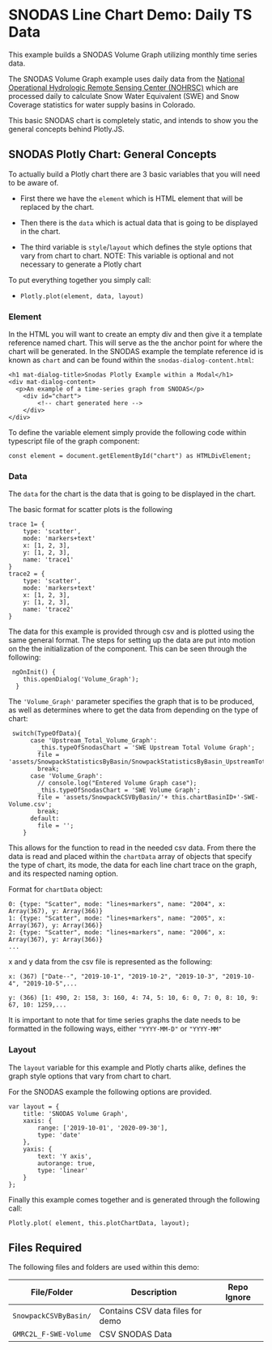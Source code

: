 # SNODAS Line Chart Demo: Daily TS Data

This example builds a SNODAS Volume Graph utilizing monthly time series data.

The SNODAS Volume Graph example uses daily data from the [National Operational Hydrologic Remote Sensing Center (NOHRSC)](https://www.nohrsc.noaa.gov/interactive/html/map.html) which are processed daily to calculate Snow Water Equivalent (SWE) and Snow Coverage statistics for water supply basins in Colorado.

This basic SNODAS chart is completely static, and intends to show you the general concepts behind Plotly.JS. 

## SNODAS Plotly Chart: General Concepts 

To actually build a Plotly chart there are 3 basic variables that you will need to be aware of.

* First there we have the ``element`` which is HTML element that will be replaced by the chart. 

* Then there is the ``data`` which is actual data that is going to be displayed in the chart. 

* The third variable is ``style``/``layout`` which defines the style options that vary from chart to chart. NOTE: This variable is optional and not necessary to generate a Plotly chart

To put everything together you simply call:

* <code>Plotly.plot(element, data, layout) </code>

### Element

In the HTML you will want to create an empty div and then give it a template reference named chart. This will serve as the the anchor point for where the chart will be generated. In the SNODAS example the template reference id is known as ``chart`` and can be found within the ``snodas-dialog-content.html``:

```
<h1 mat-dialog-title>Snodas Plotly Example within a Modal</h1>
<div mat-dialog-content>
  <p>An example of a time-series graph from SNODAS</p>
    <div id="chart">
        <!-- chart generated here -->
    </div>
</div>

```

To define the variable element simply provide the following code within typescript file of the graph component: 

```
const element = document.getElementById("chart") as HTMLDivElement;
```

### Data

The  ``data``  for the chart is the data that is going to be displayed in the chart. 

The basic format for scatter plots is the following 

```
trace 1= {
	type: 'scatter',
	mode: 'markers+text'
	x: [1, 2, 3],
	y: [1, 2, 3],
	name: 'trace1'
}
trace2 = {
	type: 'scatter',
	mode: 'markers+text'
	x: [1, 2, 3],
	y: [1, 2, 3],
	name: 'trace2'
}
```



The data for this example is provided through csv and is plotted using the same general format. The steps for setting up the data are put into motion on the the initialization of the component. This can be seen through the following:

```
 ngOnInit() {
    this.openDialog('Volume_Graph');
  }
```

The ``'Volume_Graph'`` parameter specifies the graph that is to be produced, as well as determines where to get the data from depending on the type of chart:

```
 switch(TypeOfData){
      case 'Upstream_Total_Volume_Graph':
        _this.typeOfSnodasChart = 'SWE Upstream Total Volume Graph';
        file = 'assets/SnowpackStatisticsByBasin/SnowpackStatisticsByBasin_UpstreamTotal_'+_this.chartBasinID+'.csv';
        break;
      case 'Volume_Graph':
        // console.log("Entered Volume Graph case");
        _this.typeOfSnodasChart = 'SWE Volume Graph';
        file = 'assets/SnowpackCSVByBasin/'+ this.chartBasinID+'-SWE-Volume.csv';
        break;
      default:
        file = '';
    }
```

This allows for the function to read in the needed csv data. From there the data is read and placed within the ``chartData`` array of objects that specify the type of chart, its mode, the data for each line chart trace on the graph, and its respected naming option.

Format for ```chartData``` object:

```
0: {type: "Scatter", mode: "lines+markers", name: "2004", x: Array(367), y: Array(366)}
1: {type: "Scatter", mode: "lines+markers", name: "2005", x: Array(367), y: Array(366)}
2: {type: "Scatter", mode: "lines+markers", name: "2006", x: Array(367), y: Array(366)}
...
```

x and y data from the csv file is represented as the following:

```
x: (367) ["Date--", "2019-10-1", "2019-10-2", "2019-10-3", "2019-10-4", "2019-10-5",...
```

```
y: (366) [1: 490, 2: 158, 3: 160, 4: 74, 5: 10, 6: 0, 7: 0, 8: 10, 9: 67, 10: 1259,...
```

It is important to note that for time series graphs the date needs to be formatted in the following ways, either ```"YYYY-MM-D"``` or ```"YYYY-MM"```

### Layout 

The ``layout`` variable for this example and Plotly charts alike, defines the graph style options that vary from chart to chart. 

For the SNODAS example the following options are provided. 

```
var layout = {
    title: 'SNODAS Volume Graph',
    xaxis: {
        range: ['2019-10-01', '2020-09-30'],
        type: 'date'
    },
    yaxis: {
        text: 'Y axis',
        autorange: true,
        type: 'linear'
    }
};
```

Finally this example comes together and is generated through the following call:

``` 
Plotly.plot( element, this.plotChartData, layout);
```



## Files Required

The following files and folders are used within this demo:

| **File/Folder**         | **Description**                  | **Repo Ignore** |
| ----------------------- | -------------------------------- | --------------- |
| `SnowpackCSVByBasin/`   | Contains CSV data files for demo |                 |
| ``GMRC2L_F-SWE-Volume`` | CSV SNODAS Data                  |                 |

